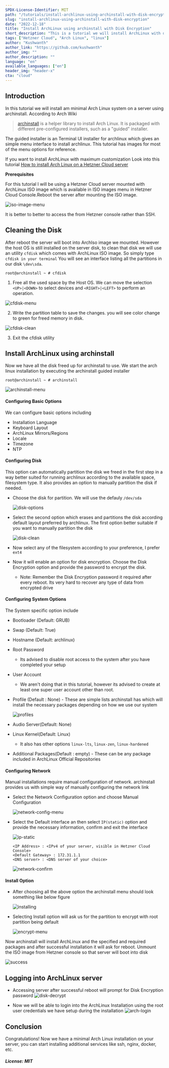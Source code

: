 ```yaml
---
SPDX-License-Identifier: MIT
path: "/tutorials/install-archlinux-using-archinstall-with-disk-encryption"
slug: "install-archlinux-using-archinstall-with-disk-encryption"
date: "2022-12-18"
title: "Install ArchLinux using archinstall with Disk Encryption"
short_description: "This is a tutorial we will install ArchLinux with disk encryption with minimal commands to execute"
tags: ["Hetzner Cloud", "Arch Linux", "linux"]
author: "Kushwanth"
author_link: "https://github.com/kushwanth"
author_img: ""
author_description: ""
language: "en"
available_languages: ["en"]
header_img: "header-x"
cta: "cloud"
---
```


## Introduction

In this tutorial we will install am minimal Arch Linux system on a server using archinstall. 
According to Arch Wiki 
> [archinstall](https://wiki.archlinux.org/title/archinstall) is a helper library to install Arch Linux. It is packaged with different pre-configured installers, such as a "guided" installer.

The guided installer is an Terminal UI installer for archlinux which gives an simple menu interface to install archlinux. This tutorial has images for most of the menu options for reference.

If you want to install ArchLinux with maximum customization Look into this tutorial [How to install Arch Linux on a Hetzner Cloud server](https://community.hetzner.com/tutorials/how-to-install-archlinux-on-a-hetzner-cloud-server)

**Prerequisites**

For this tutorial I will be using a Hetzner Cloud server mounted with ArchLinux ISO image which is available in ISO images menu in Hetzner Cloud Console.Reboot the server after mounting the ISO image.

![iso-image-menu](images/mount-iso.png)

It is better to better to access the from Hetzner console rather than SSH.

## Cleaning the Disk

After reboot the server will boot into ArchIso image we mounted. However the host OS is still installed on the server disk, to clean that disk we will use an utility `cfdisk` which comes with ArchLinux ISO image. So simply type `cfdisk in your terminal` You will see an interface listing all the partitions in our disk `\dev\sda`.

``` 
root@archinstall ~ # cfdisk
```
1.  Free all the used space by the Host OS. We can move the selection `<UP>|<DOWN>` to select devices and `<RIGHT>|<LEFT>` to perform an operation.

![cfdisk-menu](images/cfdisk.png)

2. Write the partition table to save the changes. you will see color change to green for freed memory in disk.

![cfdisk-clean](images/cfdisk-clean.png)

3. Exit the cfdisk utility

## Install ArchLinux using archinstall

Now we have all the disk freed up for archinstall to use. We start the arch linux installation by executing the archinstall guided installer

``` 
root@archinstall ~ # archinstall
```

![archinstall-menu](images/archinstall-menu.png)

#### Configuring Basic Options

We can configure basic options including 
- Installation Language
- Keyboard Layout
- ArchLinux Mirrors/Regions
- Locale
- Timezone
- NTP

#### Configuring Disk

This option can automatically partition the disk we freed in the first step in a way better suited for running archlinux according to the available space, filesystem type. It also provides an option to manually partition the disk if needed.

- Choose the disk for partition. We will use the defauly `/dev/sda`

	![disk-options](images/block-drive.png)
	
- Select the second option which erases and partitions the disk according default layout preferred by archlinux. The first option better suitable if you want to manually partition the disk

	![disk-clean](images/drive-wipe.png)
	
- Now select any of the filesystem according to your preference, I prefer `ext4`
- Now it will enable an option for disk encryption. Choose the Disk Encryption option and provide the password to encrypt the disk.
	+ Note: Remember the Disk Encryption password it required after every reboot. Its very hard to recover any type of data from encrypted drive
	
#### Configuring System Options

The System specific option include

- Bootloader (Default: GRUB)
- Swap (Default: True)
- Hostname (Default: archlinux)
- Root Password
	+ Its advised to disable root access to the system after you have completed your setup
- User Account
	+ We aren't doing that in this tutorial, however its advised to create at least one super user account other than root.
- Profile (Default : None) - These are simple lists archinstall has which will install the necessary packages depending on how we use our system

	![profiles](images/profile.png)

- Audio Server(Default: None)
- Linux Kernel(Default: Linux)
	+ It also has other options `linux-lts`, `linux-zen`, `linux-hardened`
- Additional Packages(Default : empty) - These can be any package included in ArchLinux Official Repositories

#### Configuring Network

Manual installations require manual configuration of network. archinstall provides us with simple way of manually configuring the network link

- Select the Network Configuration option and choose Manual Configuration

	![network-config-menu](images/network-menu.png)

- Select the Default interface an then select `IP(static)` option and provide the necessary information, confirm and exit the interface
	
	![ip-static](images/ip-static.png)
	
	```
	<IP Address> : <IPv4 of your server, visible in Hetzner Cloud Console>
	<Default Gateway> : 172.31.1.1
	<DNS server> : <DNS server of your choice>
	```
	
	![network-confirm](images/ip-confirm.png)

#### Install Option

- After choosing all the above option the archinstall menu should look something like below figure

 	![installing](images/install-button.png)
	
- Selecting Install option will ask us for the partition to encrypt with root partition being default

 	![encrypt-menu](images/install.png)
	
Now archinstall will install ArchLinux and the specified and required packages and after successful installation it will ask for reboot. Unmount the ISO image from Hetzner console so that server will boot into disk

![success](images/install-success.png)

## Logging into ArchLinux server

- Accessing server after successful reboot will prompt for Disk Encryption password
	![disk-decrypt](images/disk-decrypt.png)

- Now we will be able to login into the ArchLinux Installation using the root user credentials we have setup during the installation
	![arch-login](images/arch-login.png)
	

## Conclusion

Congratulations! Now we have a minimal Arch Linux installation on your server, you can start installing additional services like ssh, nginx, docker, etc.

##### License: MIT

<!--

Contributor's Certificate of Origin

By making a contribution to this project, I certify that:

(a) The contribution was created in whole or in part by me and I have
    the right to submit it under the license indicated in the file; or

(b) The contribution is based upon previous work that, to the best of my
    knowledge, is covered under an appropriate license and I have the
    right under that license to submit that work with modifications,
    whether created in whole or in part by me, under the same license
    (unless I am permitted to submit under a different license), as
    indicated in the file; or

(c) The contribution was provided directly to me by some other person
    who certified (a), (b) or (c) and I have not modified it.

(d) I understand and agree that this project and the contribution are
    public and that a record of the contribution (including all personal
    information I submit with it, including my sign-off) is maintained
    indefinitely and may be redistributed consistent with this project
    or the license(s) involved.

Signed-off-by: [kushwanth and hello@kushwanth.in]

-->
